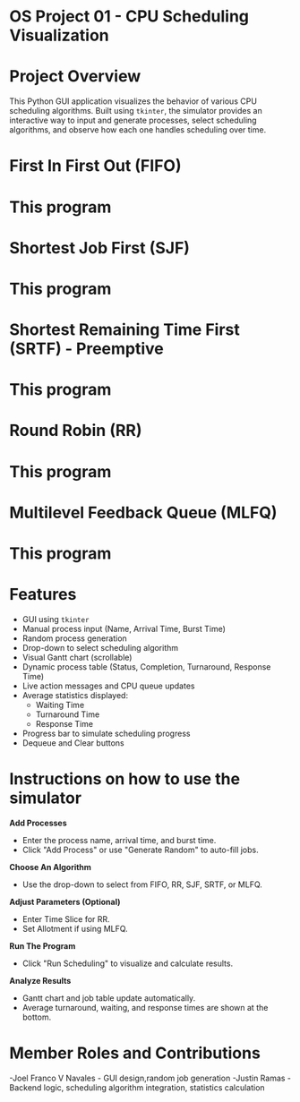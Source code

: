 # OS Project 01 - CPU Scheduling Visualization

# Project Overview
This Python GUI application visualizes the behavior of various CPU scheduling algorithms. Built using `tkinter`, the simulator provides an interactive way to input and generate processes, select scheduling algorithms, and observe how each one handles scheduling over time.

# First In First Out (FIFO)
# This program 
# 
# Shortest Job First (SJF)
# This program 
# 
# Shortest Remaining Time First (SRTF) - Preemptive
# This program 
# 
# Round Robin (RR)
# This program 
# 
# Multilevel Feedback Queue (MLFQ)
# This program 
# Features
- GUI using `tkinter`
- Manual process input (Name, Arrival Time, Burst Time)
- Random process generation
- Drop-down to select scheduling algorithm
- Visual Gantt chart (scrollable)
- Dynamic process table (Status, Completion, Turnaround, Response Time)
- Live action messages and CPU queue updates
- Average statistics displayed:
  - Waiting Time
  - Turnaround Time
  - Response Time
- Progress bar to simulate scheduling progress
- Dequeue and Clear buttons
  
# Instructions on how to use the simulator
**Add Processes**
   - Enter the process name, arrival time, and burst time.
   - Click "Add Process" or use "Generate Random" to auto-fill jobs.

**Choose An Algorithm**
   - Use the drop-down to select from FIFO, RR, SJF, SRTF, or MLFQ.
     
**Adjust Parameters (Optional)**  
   - Enter Time Slice for RR.
   - Set Allotment if using MLFQ.
     
**Run The Program**
   - Click "Run Scheduling" to visualize and calculate results.
     
**Analyze Results**
   - Gantt chart and job table update automatically.
   - Average turnaround, waiting, and response times are shown at the bottom.
     
# Member Roles and Contributions
  -Joel Franco V Navales - GUI design,random job generation
  -Justin Ramas - Backend logic, scheduling algorithm integration, statistics calculation
